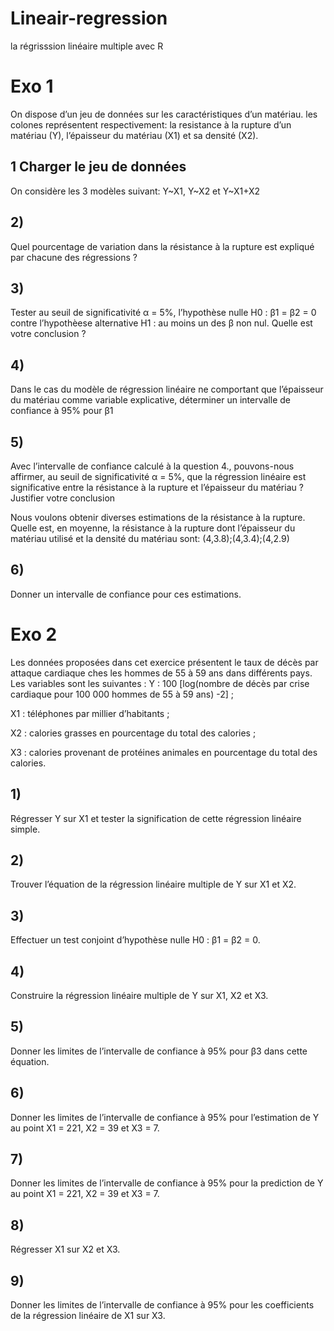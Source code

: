 # Lineair-regression
la régrisssion linéaire multiple avec R
# Exo 1
On dispose d’un jeu de données sur les caractéristiques d’un matériau. les colones représentent respectivement: la resistance à la rupture d’un matériau (Y), l’épaisseur du matériau (X1) et sa densité (X2).

## 1 Charger le jeu de données
On considère les 3 modèles suivant: Y~X1,
Y~X2 et Y~X1+X2

## 2)
Quel pourcentage de variation dans la résistance à la rupture est expliqué par chacune des régressions ?

## 3)
Tester au seuil de significativité α = 5%, l’hypothèse nulle H0 : β1 = β2 = 0 contre l’hypothèese alternative H1 : au moins un des β non nul. Quelle est votre conclusion ?

## 4)
Dans le cas du modèle de régression linéaire ne comportant que l’épaisseur du matériau comme variable explicative, déterminer un intervalle de confiance à 95% pour β1

## 5)
Avec l’intervalle de confiance calculé à la question 4., pouvons-nous affirmer, au seuil de significativité α = 5%, que la régression linéaire est significative entre la résistance à la rupture et l’épaisseur du matériau ? Justifier votre conclusion

Nous voulons obtenir diverses estimations de la résistance à la rupture. Quelle est, en moyenne, la résistance à la rupture dont l’épaisseur du matériau utilisé et la densité du matériau sont: (4,3.8);(4,3.4);(4,2.9)

## 6)
Donner un intervalle de confiance pour ces estimations.

# Exo 2
Les données proposées dans cet exercice présentent le taux de décès par attaque cardiaque ches les hommes de 55 à 59 ans dans différents pays. Les variables sont les suivantes : Y : 100 [log(nombre de décès par crise cardiaque pour 100 000 hommes de 55 à 59 ans) -2] ;

X1 : téléphones par millier d’habitants ;

X2 : calories grasses en pourcentage du total des calories ;

X3 : calories provenant de protéines animales en pourcentage du total des calories.

## 1)
Régresser Y sur X1 et tester la signification de cette régression linéaire simple.

## 2)
Trouver l’équation de la régression linéaire multiple de Y sur X1 et X2.

## 3)
Effectuer un test conjoint d’hypothèse nulle H0 : β1 = β2 = 0.

## 4)
Construire la régression linéaire multiple de Y sur X1, X2 et X3.

## 5)
Donner les limites de l’intervalle de confiance à 95% pour β3 dans cette équation.

## 6)
Donner les limites de l’intervalle de confiance à 95% pour l’estimation de Y au point X1 = 221, X2 = 39 et X3 = 7.

## 7)
Donner les limites de l’intervalle de confiance à 95% pour la prediction de Y au point X1 = 221, X2 = 39 et X3 = 7.

## 8)
Régresser X1 sur X2 et X3.

## 9)
Donner les limites de l’intervalle de confiance à 95% pour les coefficients de la régression linéaire de X1 sur X3.
